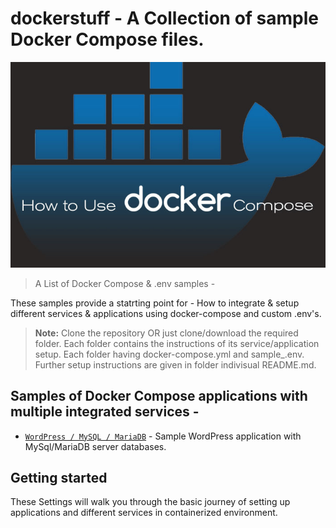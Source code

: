 # dockerstuff - A Collection of sample Docker Compose files.

![logo](repo_logo.png)

> A List of Docker Compose & .env samples - 

These samples provide a statrting point for - How to integrate & setup different services & applications using docker-compose and custom .env's. 

> **Note:**
> Clone the repository OR just clone/download the required folder. 
> Each folder contains the instructions of its service/application setup. 
> Each folder having docker-compose.yml and sample_.env. 
> Further setup instructions are given in folder indivisual README.md. 


## Samples of Docker Compose applications with multiple integrated services - 

- [`WordPress / MySQL / MariaDB`](https://github.com/jerrybopara/dockerstuff/tree/main/wordpress-mysql-mariadb) - Sample WordPress application with MySql/MariaDB server databases.



<!--lint disable awesome-toc-->
## Getting started

These Settings will walk you through the basic journey of setting up applications and different services in containerized environment.
